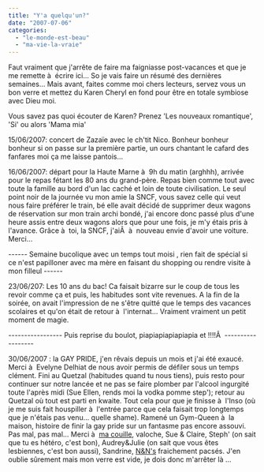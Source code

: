 ```yaml
---
title: "Y'a quelqu'un?"
date: "2007-07-06"
categories: 
  - "le-monde-est-beau"
  - "ma-vie-la-vraie"
---
```


Faut vraiment que j'arrête de faire ma faigniasse post-vacances et que je me remette à  écrire ici... So je vais faire un résumé des dernières semaines... Mais avant, faites comme moi chers lecteurs, servez vous un bon verre et mettez du Karen Cheryl en fond pour être en totale symbiose avec Dieu moi.

Vous savez pas quoi écouter de Karen? Prenez 'Les nouveaux romantique', 'Si' ou alors 'Mama mia'

15/06/2007: concert de Zazaïe avec le ch'tit Nico. Bonheur bonheur bonheur si on passe sur la première partie, un ours chantant le cafard des fanfares moi ça me laisse pantois...

16/06/2007: départ pour la Haute Marne à  9h du matin (arghhh), arrivée pour le repas fétant les 80 ans du grand-père. Repas bien comme tout avec toute la famille au bord d'un lac caché et loin de toute civilisation. Le seul point noir de la journée vu mon amie la SNCF, vous savez celle qui veut nous faire préférer le train, bé elle avait décidé de supprimer deux wagons de réservation sur mon train archi bondé, j'ai encore donc passé plus d'une heure assis entre deux wagons alors que pour une fois, je m'y étais pris à  l'avance. Grâce à  toi, la SNCF, j'aiÂ  à  nouveau envie d'avoir une voiture. Merci...

\------ Semaine bucolique avec un temps tout moisi , rien fait de spécial si ce n'est papilloner avec ma mère en faisant du shopping ou rendre visite à  mon filleul ------

23/06/207: Les 10 ans du bac! Ca faisait bizarre sur le coup de tous les revoir comme ça et puis, les habitudes sont vite revenues. A la fin de la soirée, on avait l'impression de ne s'être quitté que le temps des vacances scolaires et qu'on était de retour à  l'internat... Vraiment vraiment un petit moment de magie.

\----------------- Puis reprise du boulot, piapiapiapiapiapia et !!!!Â  ------------------

30/06/2007 : la GAY PRIDE, j'en rêvais depuis un mois et j'ai été exaucé. Merci à  Evelyne Delhiat de nous avoir permis de défiler sous un temps clément. Fini au Quetzal (habitudes quand tu nous tiens), puis resto pour continuer sur notre lancée et ne pas se faire plomber par l'alcool ingurgité toute l'après midi (Sue Ellen, rends moi la vodka pomme step'); retour au Quetzal où tout est parti en kwaite. Tout cela pour que je finisse à  l'Inso (où je me suis fait houspiller à  l'entrée parce que cela faisait trop longtemps que je n'étais pas venu... quelle shame). Ramené un Gym-Queen à  la maison, histoire de finir la gay pride sur un fantasme pas encore assouvi. Pas mal, pas mal... Merci à  [ma couille](http://nancy.coelho.free.fr/), valoche, Sue & Claire, Steph' (on sait que tu es hétéro, c'est bon), Audrey&Julie (on sait que vous êtes lesbiennes, c'est bon aussi), Sandrine, [N&N's](http://arnaud.mouly.free.fr/blog/) fraichement pacsés. J'en oublie sûrement mais mon verre est vide, je dois donc m'arrêter là ...
